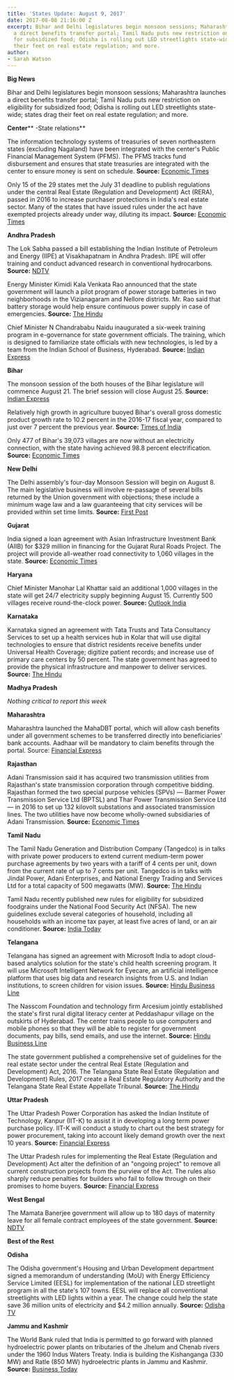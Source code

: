```yaml
---
title: 'States Update: August 9, 2017'
date: 2017-08-08 21:16:00 Z
excerpt: Bihar and Delhi legislatures begin monsoon sessions; Maharashtra launches
  a direct benefits transfer portal; Tamil Nadu puts new restriction on eligibility
  for subsidized food; Odisha is rolling out LED streetlights state-wide; states drag
  their feet on real estate regulation; and more.
author:
- Sarah Watson
---
```


**Big News**

Bihar and Delhi legislatures begin monsoon sessions; Maharashtra launches a direct benefits transfer portal; Tamil Nadu puts new restriction on eligibility for subsidized food; Odisha is rolling out LED streetlights state-wide; states drag their feet on real estate regulation; and more.

**Center**\*\* -State relations\*\*

The information technology systems of treasuries of seven northeastern states (excluding Nagaland) have been integrated with the center's Public Financial Management System (PFMS). The PFMS tracks fund disbursement and ensures that state treasuries are integrated with the center to ensure money is sent on schedule.  **Source:** [Economic Times](http://economictimes.indiatimes.com/news/economy/policy/it-systems-of-7-north-eastern-states-integrated-with-public-financial-management-system/articleshow/59861176.cms)

Only 15 of the 29 states met the July 31 deadline to publish regulations under the central Real Estate (Regulation and Development) Act (RERA), passed in 2016 to increase purchaser protections in India's real estate sector. Many of the states that have issued rules under the act have exempted projects already under way, diluting its impact. **Source:** [Economic Times](http://economictimes.indiatimes.com/wealth/real-estate/rera-and-you/rera-deadline-ends-15-states-notifies-rules-only-7-states-are-online/articleshow/59860050.cms)

**Andhra Pradesh**

The Lok Sabha passed a bill establishing the Indian Institute of Petroleum and Energy (IIPE) at Visakhapatnam in Andhra Pradesh. IIPE will offer training and conduct advanced research in conventional hydrocarbons. **Source:** [NDTV](http://www.ndtv.com/andhra-pradesh-news/lok-sabha-passes-bill-to-set-up-petroleum-institute-in-andhra-pradesh-1733643)

Energy Minister Kimidi Kala Venkata Rao announced that the state government will launch a pilot program of power storage batteries in two neighborhoods in the Vizianagaram and Nellore districts. Mr. Rao said that battery storage would help ensure continuous power supply in case of emergencies. **Source:** [The Hindu](http://www.thehindu.com/news/national/andhra-pradesh/ap-power-minister-rules-out-tariff-hike-in-future/article19439075.ece)

Chief Minister N Chandrababu Naidu inaugurated a six-week training program in e-governance for state government officials. The training, which is designed to familiarize state officials with new technologies, is led by a team from the Indian School of Business, Hyderabad. **Source:** [Indian Express](http://indianexpress.com/article/india/andhra-pradesh-e-pragati-government-services-to-go-online-from-october-4777658/)

**Bihar**

The monsoon session of the both houses of the Bihar legislature will commence August 21. The brief session will close August 25. **Source:** [Indian Express](http://indianexpress.com/article/india/bihar-cabinet-approves-five-days-monsoon-session-of-state-legislature-4777810/)

Relatively high growth in agriculture buoyed Bihar's overall gross domestic product growth rate to 10.2 percent in the 2016-17 fiscal year, compared to just over 7 percent the previous year. **Source:** [Times of India](http://timesofindia.indiatimes.com/city/patna/state-records-10-2-gdp-growth-rate-in-2016-17/articleshow/59921091.cms)

Only 477 of Bihar's 39,073 villages are now without an electricity connection, with the state having achieved 98.8 percent electrification. **Source:** [Economic Times](http://economictimes.indiatimes.com/news/politics-and-nation/98-8-per-cent-bihar-villages-electrified/articleshow/59931383.cms)

**New Delhi**

The Delhi assembly's four-day Monsoon Session will begin on August 8. The main legislative business will involve re-passage of several bills returned by the Union government with objections; these include a minimum wage law and a law guaranteeing that city services will be provided within set time limits. **Source:** [First Post](http://www.firstpost.com/india/delhi-assembly-monsoon-session-to-begin-tuesday-aap-govt-to-re-introduce-minimum-wage-bill-3902425.html)

**Gujarat**

India signed a loan agreement with Asian Infrastructure Investment Bank (AIIB) for $329 million in financing for the Gujarat Rural Roads Project. The project will provide all-weather road connectivity to 1,060 villages in the state. **Source:** [Economic Times](http://economictimes.indiatimes.com/news/economy/infrastructure/india-signs-usd-329-million-loan-pact-with-aiib-for-gujarat-road-project/articleshow/59919423.cms)

**Haryana**

Chief Minister Manohar Lal Khattar said an additional 1,000 villages in the state will get 24/7 electricity supply beginning August 15. Currently 500 villages receive round-the-clock power. **Source:** [Outlook India](https://www.outlookindia.com/newswire/story/1000-haryana-villages-to-get-24-hour-power-supply/972904)

**Karnataka**

Karnataka signed an agreement with Tata Trusts and Tata Consultancy Services to set up a health services hub in Kolar that will use digital technologies to ensure that district residents receive benefits under Universal Health Coverage; digitize patient records; and increase use of primary care centers by 50 percent. The state government has agreed to provide the physical infrastructure and manpower to deliver services. **Source:** [The Hindu](http://www.thehindu.com/news/national/karnataka/digital-nerve-centre-on-health-to-be-set-up-in-kolar/article19437483.ece)

**Madhya Pradesh**

*Nothing critical to report this week*

**Maharashtra**

Maharashtra launched the MahaDBT portal, which will allow cash benefits under all government schemes to be transferred directly into beneficiaries' bank accounts. Aadhaar will be mandatory to claim benefits through the portal. Source: [Financial Express](http://www.financialexpress.com/india-news/aadhaar-authenticated-direct-benefit-transfer-portal-launched-maharashtra-cm-devendra-fadnavis/792957/)

**Rajasthan**

Adani Transmission said it has acquired two transmission utilities from Rajasthan's state transmission corporation through competitive bidding. Rajasthan formed the two special purpose vehicles (SPVs) — Barmer Power Transmission Service Ltd (BPTSL) and Thar Power Transmission Service Ltd — in 2016 to set up 132 kilovolt substations and associated transmission lines. The two utilities have now become wholly-owned subsidiaries of Adani Transmission. **Source:** [Economic Times](http://energy.economictimes.indiatimes.com/news/power/adani-transmission-acquires-2-spvs-from-rajasthan-transco/59937850)

**Tamil Nadu**

The Tamil Nadu Generation and Distribution Company (Tangedco) is in talks with private power producers to extend current medium-term power purchase agreements by two years with a tariff of 4 cents per unit, down from the current rate of up to 7 cents per unit. Tangedco is in talks with Jindal Power, Adani Enterprises, and National Energy Trading and Services Ltd for a total capacity of 500 megawatts (MW). **Source:** [The Hindu](http://www.thehindu.com/news/national/tamil-nadu/tangedco-keen-on-extending-ppas/article19412865.ece)

Tamil Nadu recently published new rules for eligibility for subsidized foodgrains under the National Food Security Act (NFSA). The new guidelines exclude several categories of household, including all households with an income tax payer, at least five acres of land, or an air conditioner. **Source:** [India Today](http://indiatoday.intoday.in/story/tamil-nadu-government-issues-guidelines-for-public-distribution-system-excludes-many/1/1017675.html)

**Telangana**

Telangana has signed an agreement with Microsoft India to adopt cloud-based analytics solution for the state's child health screening program. It will use Microsoft Intelligent Network for Eyecare, an artificial intelligence platform that uses big data and research insights from U.S. and Indian institutions, to screen children for vision issues. **Source:** [Hindu Business Line](http://www.thehindubusinessline.com/info-tech/telangana-govt-inks-pact-with-microsoft/article9801013.ece)

The Nasscom Foundation and technology firm Arcesium jointly established the state's first rural digital literacy center at Peddashapur village on the outskirts of Hyderabad. The center trains people to use computers and mobile phones so that they will be able to register for government documents, pay bills, send emails, and use the internet. **Source:** [Hindu Business Line](http://www.thehindubusinessline.com/news/national/nasscom-arcesium-set-up-first-digital-literacy-centre-in-telangana/article9804788.ece)

The state government published a comprehensive set of guidelines for the real estate sector under the central Real Estate (Regulation and Development) Act, 2016. The Telangana State Real Estate (Regulation and Development) Rules, 2017 create a Real Estate Regulatory Authority and the Telangana State Real Estate Appellate Tribunal. **Source:** [The Hindu](http://www.thehindu.com/news/cities/Hyderabad/telangana-notifies-rules-under-rera/article19425314.ece)

**Uttar Pradesh**

The Uttar Pradesh Power Corporation has asked the Indian Institute of Technology, Kanpur (IIT-K) to assist it in developing a long term power purchase policy. IIT-K will conduct a study to chart out the best strategy for power procurement, taking into account likely demand growth over the next 10 years. **Source:** [Financial Express](http://www.financialexpress.com/india-news/uttar-pradesh-seeks-iit-kanpurs-help-to-lower-power-purchase-cost/794837/)

The Uttar Pradesh rules for implementing the Real Estate (Regulation and Development) Act alter the definition of an "ongoing project" to remove all current construction projects from the purview of the Act. The rules also sharply reduce penalties for builders who fail to follow through on their promises to home buyers. **Source:** [Financial Express](http://www.financialexpress.com/economy/big-relief-to-up-builders-yogi-adityanath-government-redefines-ongoing-projects/787305/)

**West Bengal**

The Mamata Banerjee government will allow up to 180 days of maternity leave for all female contract employees of the state government. **Source:** [NDTV](http://www.ndtv.com/india-news/180-days-of-maternity-leave-for-all-female-employees-in-west-bengal-1733737)

**Best of the Rest**

**Odisha**

The Odisha government's Housing and Urban Development department signed a memorandum of understanding (MoU)  with Energy Efficiency Service Limited (EESL) for implementation of the national LED streetlight program in all the state's 107 towns. EESL will replace all conventional streetlights with LED lights within a year. The change could help the state save 36 million units of electricity and $4.2 million annually. **Source:** [Odisha TV](http://odishatv.in/odisha/body-slider/odisha-launches-unnati-for-street-light-national-programme-231134/)

**Jammu and Kashmir**

The World Bank ruled that India is permitted to go forward with planned hydroelectric power plants on tributaries of the Jhelum and Chenab rivers under the 1960 Indus Waters Treaty. India is building the Kishanganga (330 MW) and Ratle (850 MW) hydroelectric plants in Jammu and Kashmir. **Source:** [Business Today](http://www.businesstoday.in/current/economy-politics/world-bank-grants-india-permission-to-construct-kishanganga-ratle-projects-indus-water-treaty/story/257649.html)